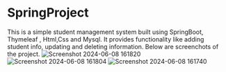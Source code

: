 # SpringProject
This is a simple student management system built using SpringBoot, Thymeleaf , Html,Css and Mysql.
It provides functionality like adding student info, updating and deleting information.
Below are screenchots of the project.
![Screenshot 2024-06-08 161820](https://github.com/ManishaKChaudhari/SpringBootProject/assets/92356091/d9016f98-05f8-4d58-9326-1c1d97d4237f)
![Screenshot 2024-06-08 161804](https://github.com/ManishaKChaudhari/SpringBootProject/assets/92356091/5862689e-e4b2-4947-8ea9-08bc43121314)
![Screenshot 2024-06-08 161740](https://github.com/ManishaKChaudhari/SpringBootProject/assets/92356091/7c2cb7ce-c6ca-471b-b8c9-589de1dbe664)
